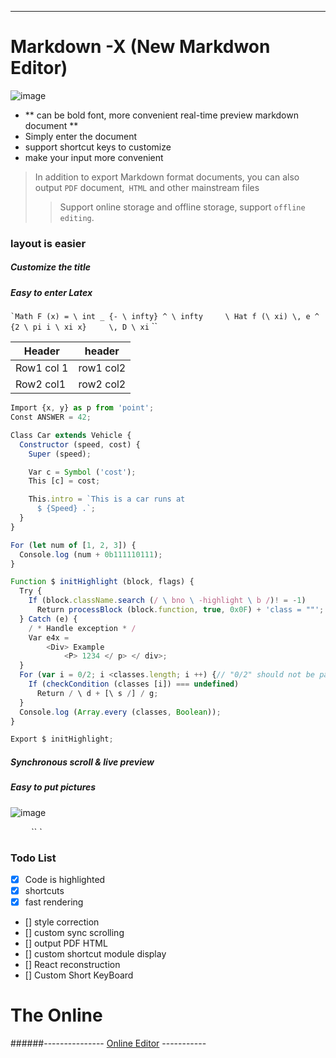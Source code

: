 ---

# Markdown -X (New Markdwon Editor)
![image](https://www.antcores.com/static/images/markdown-x-banner.svg)
- ** can be bold font, more convenient real-time preview markdown document **
- Simply enter the document
- support shortcut keys to customize
- make your input more convenient

> In addition to export Markdown format documents, you can also output `PDF` document,` HTML` and other mainstream files
>> Support online storage and offline storage, support `offline editing`.

### layout is easier
##### Customize the title

##### Easy to enter Latex
`` `Math
F (x) = \ int _ {- \ infty} ^ \ infty
    \ Hat f (\ xi) \, e ^ {2 \ pi i \ xi x}
    \, D \ xi
`` ``

Header | header
--- | ---
Row1 col 1 | row1 col2
Row2 col1 | row2 col2

``` js
Import {x, y} as p from 'point';
Const ANSWER = 42;

Class Car extends Vehicle {
  Constructor (speed, cost) {
    Super (speed);

    Var c = Symbol ('cost');
    This [c] = cost;

    This.intro = `This is a car runs at
      $ {Speed} .`;
  }
}

For (let num of [1, 2, 3]) {
  Console.log (num + 0b111110111);
}

Function $ initHighlight (block, flags) {
  Try {
    If (block.className.search (/ \ bno \ -highlight \ b /)! = -1)
      Return processBlock (block.function, true, 0x0F) + 'class = ""';
  } Catch (e) {
    / * Handle exception * /
    Var e4x =
        <Div> Example
            <P> 1234 </ p> </ div>;
  }
  For (var i = 0/2; i <classes.length; i ++) {// "0/2" should not be parsed as regexp
    If (checkCondition (classes [i]) === undefined)
      Return / \ d + [\ s /] / g;
  }
  Console.log (Array.every (classes, Boolean));
}

Export $ initHighlight;
```

##### Synchronous scroll & live preview
##### Easy to put pictures
![image](https://www.antcores.com/static/images/grass.jpg)

`` `` `` `` `` `` `` `

### Todo List
- [x] Code is highlighted
- [x] shortcuts
- [x] fast rendering
- [] style correction
- [] custom sync scrolling
- [] output PDF HTML
- [] custom shortcut module display
- [] React reconstruction
- [] Custom Short KeyBoard

# The Online



######--------------- [Online Editor](https://www.antcores.com/markdown_mx) ----------- 
